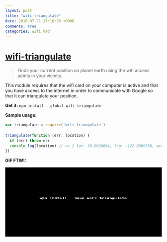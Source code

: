 ```yaml
---
layout: post
title: "wifi-triangulate"
date: 2016-07-21 17:16:26 +0000
comments: true
categories: wifi mad 
---
```


# [wifi-triangulate](https://www.npmjs.com/package/wifi-triangulate)
> Finds your current position on planet earth using the wifi access points in your vicinity.


This module requires that the wifi card on your computer is active and that you have access to the internet in order to communicate with Google so that it can triangulate your position.


__Get it:__ `npm install --global wifi-triangulate`

__Sample usage:__


```js
var triangulate = require('wifi-triangulate')
 
triangulate(function (err, location) {
  if (err) throw err
  console.log(location) // => { lat: 38.0690894, lng: -122.8069356, accuracy: 42 } 
})
```

__GIF FTW!:__

![wifi-triangulate](/images/wifi-triangulate/wifi-triangulate.gif)

